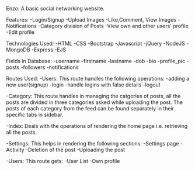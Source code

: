 Enzo:
A basic social networking website.

Features: -Login/Signup
          -Upload Images
          -Like,Comment, View Images
          -Notifications
          -Category division of Posts
          -View own and other users' profile
          -Edit profile
					
Technologies Used: -HTML
									 -CSS
									 -Bootstrap
									 -Javascript
									 -jQuery
									 -NodeJS
									 -MongoDB
									 -Express
									 -EJS


Fields in Database: -username
										-firstname
										-lastname
										-dob
										-bio
										-profile_pic
										-posts
										-followers
										-notifications
										
Routes Used:
-Users: This route handles the following operations:
				-adding a new user(signup)
				-login
				-handle logins with false details
				-logout
				
-Category: This route handles in managing the catgories of posts, all the posts are divided in three categories asked while uploading the post.
					 The posts of each category from the feed can be found separately in their specific tabs in sidebar.
			
-Index: Deals with the operations of rendering the home page
        i.e. retrieving all the posts.
		
-Settings: This helps in rendering the following sections:
						-Settings page
						-Activity
						-Deletion of the post
						-Uploading the post
						
-Users: This route gets:
				-User List
				-Own profile
				
				
				
				
